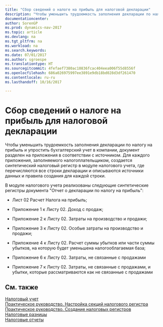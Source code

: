 ```yaml
---
title: "Сбор сведений о налоге на прибыль для налоговой декларации"
description: "Чтобы уменьшить трудоемкость заполнения декларации по налогу на прибыль и упростить бухгалтерский учет в компании, документ разделен на приложения в соответствии с источником. Для каждого приложения, заполняемого налогоплательщиком, создается синтетический налоговый регистр в модуле налогового учета, где перечисляются все строки декларации и описываются источники данных и правила создания для каждой строки."
documentationcenter: 
author: SorenGP
ms.prod: dynamics-nav-2017
ms.topic: article
ms.devlang: na
ms.tgt_pltfrm: na
ms.workload: na
ms.search.keywords: 
ms.date: 07/01/2017
ms.author: sgroespe
ms.translationtype: HT
ms.sourcegitcommit: 4fefaef7380ac10836fcac404eea006f55d8556f
ms.openlocfilehash: 686a026975997ee3891e9db18bd028d3df261470
ms.contentlocale: ru-ru
ms.lasthandoff: 10/16/2017

---
```

# <a name="collecting-profit-tax-information-for-tax-declaration"></a>Сбор сведений о налоге на прибыль для налоговой декларации
Чтобы уменьшить трудоемкость заполнения декларации по налогу на прибыль и упростить бухгалтерский учет в компании, документ разделен на приложения в соответствии с источником. Для каждого приложения, заполняемого налогоплательщиком, создается синтетический налоговый регистр в модуле налогового учета, где перечисляются все строки декларации и описываются источники данных и правила создания для каждой строки.  
  
 В модуле налогового учета реализованы следующие синтетические регистры документа "Отчет о декларации по налогу на прибыль":  
  
-   Лист 02 Расчет Налога на прибыль;  
  
-   Приложение 1 к Листу 02. Доход с продаж;  
  
-   Приложение 2 к Листу 02. Затраты на производство и продажи;  
  
-   Приложение 3 к Листу 02. Особые затраты на производство и продажи;  
  
-   Приложение 4 к Листу 02. Расчет суммы убытков или части суммы убытков, на которую будет уменьшена налогооблагаемая база;  
  
-   Приложение 6 к Листу 02. Затраты, не связанные с продажами  
  
-   Приложение 7 к Листу 02. Затраты, не связанные с продажами, и убытки, которые рассматриваются как не связанные с продажами  
  
## <a name="see-also"></a>См. также  
 [Налоговый учет](tax-accounting.md)   
 [Практическое руководство. Настройка секций налогового регистра](how-to-set-up-tax-register-sections.md)   
 [Практическое руководство. Создание налоговых регистров](how-to-create-tax-registers.md)   
 [Налоговые разницы](tax-differences.md)   
 [Налоговые отчеты](assetId:///e42ca8e7-1cee-4fb8-9f71-e596f29cabc3)
